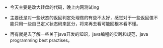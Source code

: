 + 今天主要是改大转盘的代码，晚上内网测试ing

+  主要还是对一些状态的返回判定处理做的有些不太好，感觉对于一些返回值不能只用一些自己定义状态码来区分，将来再去看可能回根本看不懂。  

+ 再有就是去了解一些关于java开发的知识，java编程的实践和规范，java programming best practises。
